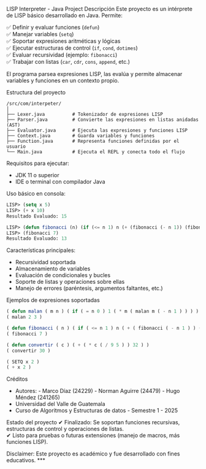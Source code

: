 LISP Interpreter - Java Project
Descripción
Este proyecto es un intérprete de LISP básico desarrollado en Java. Permite:

✅ Definir y evaluar funciones (`defun`)  
✅ Manejar variables (`setq`)  
✅ Soportar expresiones aritméticas y lógicas  
✅ Ejecutar estructuras de control (`if`, `cond`, `dotimes`)  
✅ Evaluar recursividad (ejemplo: `fibonacci`)  
✅ Trabajar con listas (`car`, `cdr`, `cons`, `append`, etc.)

El programa parsea expresiones LISP, las evalúa y permite almacenar variables y funciones en un contexto propio.

Estructura del proyecto
```
/src/com/interpeter/
│
├── Lexer.java          # Tokenizador de expresiones LISP
├── Parser.java         # Convierte las expresiones en listas anidadas (AST)
├── Evaluator.java      # Ejecuta las expresiones y funciones LISP
├── Context.java        # Guarda variables y funciones
├── Function.java       # Representa funciones definidas por el usuario
└── Main.java           # Ejecuta el REPL y conecta todo el flujo
```

Requisitos para ejecutar:
- JDK 11 o superior
- IDE o terminal con compilador Java

Uso básico en consola:
```lisp
LISP> (setq x 5)
LISP> (+ x 10)
Resultado Evaluado: 15

LISP> (defun fibonacci (n) (if (<= n 1) n (+ (fibonacci (- n 1)) (fibonacci (- n 2)))))
LISP> (fibonacci 7)
Resultado Evaluado: 13
```
Características principales:
- Recursividad soportada
- Almacenamiento de variables
- Evaluación de condicionales y bucles
- Soporte de listas y operaciones sobre ellas
- Manejo de errores (paréntesis, argumentos faltantes, etc.)

Ejemplos de expresiones soportadas
```lisp
( defun malan ( m n ) ( if ( = n 0 ) 1 ( * m ( malan m ( - n 1 ) ) ) ) )
( malan 2 3 )

( defun fibonacci ( n ) ( if ( <= n 1 ) n ( + ( fibonacci ( - n 1 ) ) ( fibonacci ( - n 2 ) ) ) ) )
( fibonacci 7 )

( defun convertir ( c ) ( + ( * c ( / 9 5 ) ) 32 ) )
( convertir 30 )

( SETQ x 2 )
( + x 2 )
```

Créditos
- Autores: 
          - Marco Díaz (24229)
          - Norman Aguirre (24479)
          - Hugo Méndez (241265)
- Universidad del Valle de Guatemala
- Curso de Algoritmos y Estructuras de datos - Semestre 1 - 2025

Estado del proyecto
✔ Finalizado: Se soportan funciones recursivas, estructuras de control y operaciones de listas.  
✔ Listo para pruebas o futuras extensiones (manejo de macros, más funciones LISP).

Disclaimer: Este proyecto es académico y fue desarrollado con fines educativos. ***
